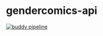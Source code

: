 # gendercomics-api

[![buddy pipeline](https://app.buddy.works/sundancekid73/gendercomics/pipelines/pipeline/196304/badge.svg?token=9dcfd83b85aa6399aa2b23508c0c2ca5a451dbbbe8883a68142e97eacdb3be25 "buddy pipeline")](https://app.buddy.works/sundancekid73/gendercomics/pipelines/pipeline/196304)
